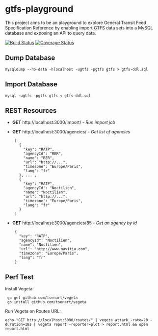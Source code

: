 gtfs-playground
===============

This project aims to be an playground to explore General Transit Feed Specification Reference by enabling import GTFS data sets into a MySQL database and exposing an API to query data.

[![Build Status](https://travis-ci.org/helyx-io/gtfs-playground.svg?branch=master)](https://travis-ci.org/helyx-io/gtfs-playground)
[![Coverage Status](https://coveralls.io/repos/helyx-io/gtfs-playground/badge.png)](https://coveralls.io/r/helyx-io/gtfs-playground)



Dump Database
-------------

    mysqldump --no-data -hlocalhost -ugtfs -pgtfs gtfs > gtfs-ddl.sql
    
    

Import Database
---------------

    mysql -ugtfs -pgtfs gtfs < gtfs-ddl.sql
    
 

REST Resources
--------------

 - **GET** http://localhost:3000/import/ - *Run import job*
 - **GET** http://localhost:3000/agencies/ - *Get list of agencies*

        [
          {
            "key": "RATP",
            "agencyId": "RER",
            "name": "RER",
            "url": "http://...",
            "timezone": "Europe/Paris",
            "lang": "fr"
          }, ... ,
          {
            "key": "RATP",
            "agencyId": "Noctilien",
            "name": "Noctilien",
            "url": "http://...",
            "timezone": "Europe/Paris",
            "lang": "fr"
          }
        ]

 - **GET** http://localhost:3000/agencies/85 - *Get an agency by id*

        {
          "key": "RATP",
          "agencyId": "Noctilien",
          "name": "Noctilien",
          "url": "http://www.navitia.com",
          "timezone": "Europe/Paris",
          "lang": "fr"
        }



Perf Test
---------

Install Vegeta:
    
     go get github.com/tsenart/vegeta
     go install github.com/tsenart/vegeta

Run Vegeta on Routes URL:

    echo "GET http://localhost:3000/routes/" | vegeta attack -rate=20 -duration=10s | vegeta report -reporter=plot > report.html && open report.html